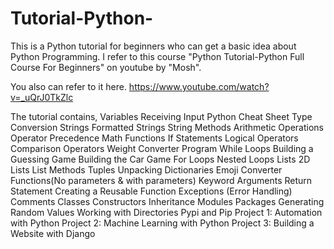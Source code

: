 # Tutorial-Python-

This is a Python tutorial for beginners who can get a basic idea about Python Programming. I refer to this course "Python Tutorial-Python Full Course For Beginners" on youtube by "Mosh". 

You also can refer to it here. https://www.youtube.com/watch?v=_uQrJ0TkZlc

The tutorial contains,
Variables 
Receiving Input
Python Cheat Sheet
Type Conversion
Strings
Formatted Strings
String Methods
Arithmetic Operations
Operator Precedence
Math Functions
If Statements
Logical Operators
Comparison Operators
Weight Converter Program
While Loops
Building a Guessing Game
Building the Car Game
For Loops
Nested Loops
Lists
2D Lists
List Methods
Tuples
Unpacking
Dictionaries
Emoji Converter
Functions(No parameters & with parameters)
Keyword Arguments
Return Statement
Creating a Reusable Function
Exceptions (Error Handling)
Comments
Classes
Constructors 
Inheritance
Modules
Packages
Generating Random Values
Working with Directories
Pypi and Pip
Project 1: Automation with Python
Project 2: Machine Learning with Python
Project 3: Building a Website with Django
